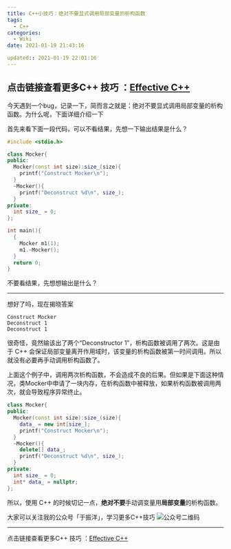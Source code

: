 ```yaml
---
title: C++小技巧：绝对不要显式调用局部变量的析构函数
tags:
  - C++
categories:
  - Wiki
date: 2021-01-19 21:43:16

updated:: 2021-01-19 22:01:16
---
```



点击链接查看更多C++ 技巧 ：[Effective C++](https://blog.yu-xiaoxian.me/2019/05/03/wiki/EffectivCpp/)
----

今天遇到一个bug，记录一下，简而言之就是：绝对不要显式调用局部变量的析构函数。为什么呢，下面详细介绍一下

首先来看下面一段代码，可以不看结果，先想一下输出结果是什么？
```cpp
#include <stdio.h>

class Mocker{
public:
  Mocker(const int size):size_(size){
    printf("Construct Mocker\n");
  }
  ~Mocker(){
    printf("Deconstruct %d\n", size_);
  }
private:
  int size_ = 0;
};

int main(){
  {
    Mocker m1(1);
    m1.~Mocker();
  }
  return 0;
}
```

不要看结果，先想想输出是什么？

-----

想好了吗，现在揭晓答案

```shell
Construct Mocker
Deconstruct 1
Deconstruct 1
```

很奇怪，竟然输该出了两个“Deconstructor 1”，析构函数被调用了两次。这是由于 C++ 会保证局部变量离开作用域时，该变量的析构函数被第一时间调用。所以就没有必要再手动调用析构函数了。

上面这个例子中，调用两次析构函数，不会造成不良的后果。但如果是下面这种情况，类Mocker中申请了一块内存，在析构函数中被释放，如果析构函数被调用两次，就会导致程序异常终止。

```cpp
class Mocker{
public:
  Mocker(const int size):size_(size){
    data_ = new int[size_];
    printf("Construct Mocker\n");
  }
  ~Mocker(){
    delete[] data_;
    printf("Deconstruct %d\n", size_);
  }
private:
  int size_ = 0;
  int* data_ = nullptr;
};
```

所以，使用 C++ 的时候切记一点，**绝对不要**手动调变量用**局部变量**的析构函数。

大家可以关注我的公众号「于振洋」，学习更多C++技巧
![公众号二维码](https://img-blog.csdnimg.cn/20200722012125256.jpg?x-oss-process=image/watermark,type_ZmFuZ3poZW5naGVpdGk,shadow_10,text_aHR0cHM6Ly9ibG9nLmNzZG4ubmV0L3l1X3hpYW94aWFuXzIwMTg=,size_16,color_FFFFFF,t_70#pic_center)

----

点击链接查看更多C++ 技巧 ：[Effective C++](https://blog.yu-xiaoxian.me/2019/05/03/wiki/EffectivCpp/)
